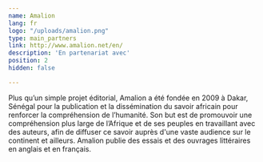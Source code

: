 ```yaml
---
name: Amalion
lang: fr
logo: "/uploads/amalion.png"
type: main_partners
link: http://www.amalion.net/en/
description: 'En partenariat avec'
position: 2
hidden: false

---
```

Plus qu’un simple projet éditorial, Amalion a été fondée en 2009 à Dakar, Sénégal pour la publication et la dissémination du savoir africain pour renforcer la compréhension de l’humanité. Son but est de promouvoir une compréhension plus large de l’Afrique et de ses peuples en travaillant avec des auteurs, afin de diffuser ce savoir auprès d'une vaste audience sur le continent et ailleurs. Amalion publie des essais et des ouvrages littéraires en anglais et en français.
